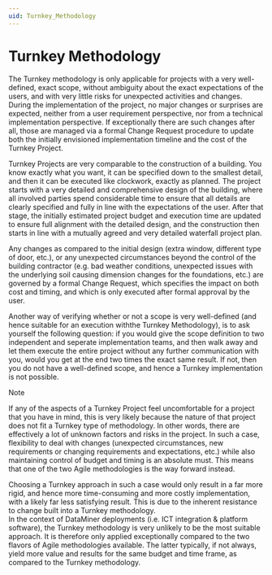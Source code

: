 ```yaml
---
uid: Turnkey_Methodology
---
```


# Turnkey Methodology

The Turnkey methodology is only applicable for projects with a very well-defined, exact scope, without ambiguity about the exact expectations of the users, and with very little risks for unexpected activities and changes. During the implementation of the project, no major changes or surprises are expected, neither from a user requirement perspective, nor from a technical implementation perspective. If exceptionally there are such changes after all, those are managed via a formal Change Request procedure to update both the initially envisioned implementation timeline and the cost of the Turnkey Project.

Turnkey Projects are very comparable to the construction of a building. You know exactly what you want, it can be specified down to the smallest detail, and then it can be executed like clockwork, exactly as planned. The project starts with a very detailed and comprehensive design of the building, where all involved parties spend considerable time to ensure that all details are clearly specified and fully in line with the expectations of the user. After that stage, the initially estimated project budget and execution time are updated to ensure full alignment with the detailed design, and the construction then starts in line with a mutually agreed and very detailed waterfall project plan. 

Any changes as compared to the initial design (extra window, different type of door, etc.), or any unexpected circumstances beyond the control of the building contractor (e.g. bad weather conditions, unexpected issues with the underlying soil causing dimension changes for the foundations, etc.) are governed by a formal Change Request, which specifies the impact on both cost and timing, and which is only executed after formal approval by the user.

Another way of verifying whether or not a scope is very well-defined (and hence suitable for an execution withthe Turnkey Methodology), is to ask yourself the following question: if you would give the scope definition to two independent and seperate implementation teams, and then walk away and let them execute the entire project without any further communication with you, would you get at the end two times the exact same result.  If not, then you do not have a well-defined scope, and hence a Turnkey implementation is not possible.

> [!NOTE]
> If any of the aspects of a Turnkey Project feel uncomfortable for a project that you have in mind, this is very likely because the nature of that project does not fit a Turnkey type of methodology. In other words, there are effectively a lot of unknown factors and risks in the project. In such a case, flexibility to deal with changes (unexpected circumstances, new requirements or changing requirements and expectations, etc.) while also maintaining control of budget and timing is an absolute must. This means that one of the two Agile methodologies is the way forward instead. 
> 
> Choosing a Turnkey approach in such a case would only result in a far more rigid, and hence more time-consuming and more costly implementation, with a likely far less satisfying result. This is due to the inherent resistance to change built into a Turnkey methodology.<br> In the context of DataMiner deployments (i.e. ICT integration & platform software), the Turnkey methodology is very unlikely to be the most suitable approach. It is therefore only applied exceptionally compared to the two flavors of Agile methodologies available. The latter typically, if not always, yield more value and results for the same budget and time frame, as compared to the Turnkey methodology.
